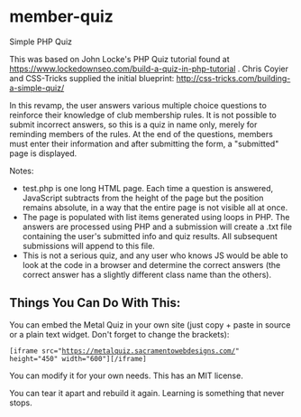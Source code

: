 member-quiz
==========

Simple PHP Quiz 

This was based on John Locke's PHP Quiz tutorial found at https://www.lockedownseo.com/build-a-quiz-in-php-tutorial . Chris Coyier and CSS-Tricks supplied the initial blueprint: http://css-tricks.com/building-a-simple-quiz/

In this revamp, the user answers various multiple choice questions to reinforce their knowledge of club membership rules. It is not possible to submit incorrect answers, so this is a quiz in name only, merely for reminding members of the rules. At the end of the questions, members must enter their information and after submitting the form, a "submitted" page is displayed.

Notes: 
- test.php is one long HTML page. 
Each time a question is answered, JavaScript subtracts from the height of the page but the position remains absolute, in a way that the entire page is not visible all at once. 
- The page is populated with list items generated using loops in PHP. The answers are processed using PHP and a submission will create a .txt file containing the user's submitted info and quiz results. All subsequent submissions will append to this file.
- This is not a serious quiz, and any user who knows JS would be able to look at the code in a browser and determine the correct answers (the correct answer has a slightly different class name than the others).

Things You Can Do With This:
---------------------------------------------

You can embed the Metal Quiz in your own site (just copy + paste in source or a plain text widget. Don't forget to change the brackets):

<code>[iframe src="https://metalquiz.sacramentowebdesigns.com/" height="450" width="600"][/iframe]</code>

You can modify it for your own needs. This has an MIT license.

You can tear it apart and rebuild it again. Learning is something that never stops.
